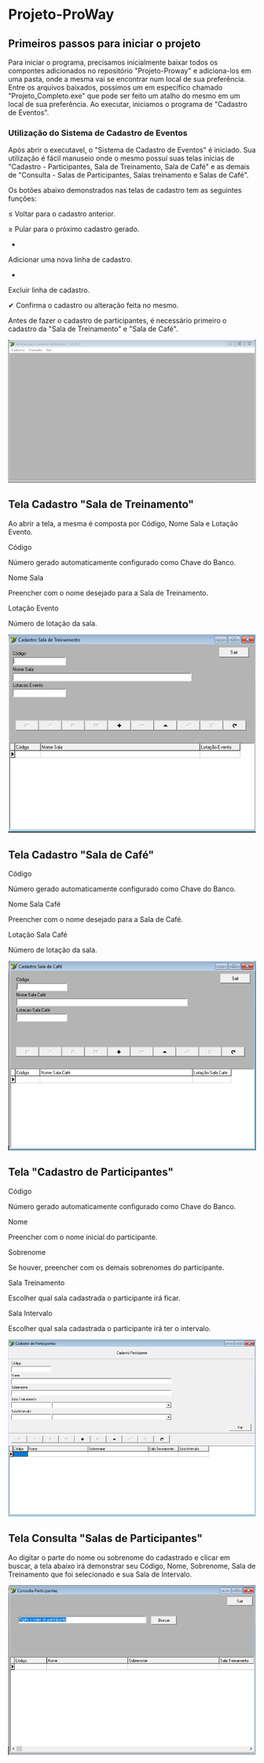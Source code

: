 # Projeto-ProWay
## Primeiros passos para iniciar o projeto
Para iniciar o programa, precisamos inicialmente baixar todos os compontes adicionados no repositório "Projeto-Proway" e adiciona-los em uma pasta, 
onde a mesma vai se encontrar num local de sua preferência.
Entre os arquivos baixados, possímos um em específico chamado "Projeto_Completo.exe" que pode ser feito um atalho do mesmo em um local de sua preferência.
Ao executar, iniciamos o programa de "Cadastro de Eventos".
### Utilização do Sistema de Cadastro de Eventos
Após abrir o executavel, o "Sistema de Cadastro de Eventos" é iniciado.
Sua utilização é fácil manuseio onde o mesmo possuí suas telas inicias de "Cadastro - Participantes, Sala de Treinamento, Sala de Café" e as demais de "Consulta - Salas de Participantes, Salas treinamento e Salas de Café".

Os botões abaixo demonstrados nas telas de cadastro tem as seguintes funções:

≤ 
Voltar para o cadastro anterior.

≥
Pular para o próximo cadastro gerado.

+ 
Adicionar uma nova linha de cadastro.

-
Excluir linha de cadastro.

✔
Confirma o cadastro ou alteração feita no mesmo.

Antes de fazer o cadastro de participantes, é necessário primeiro o cadastro da "Sala de Treinamento" e "Sala de Café".

![Tela Inicial](https://github.com/Joao-Carlos123/Projeto-ProWay/blob/master/1.PNG)

## Tela Cadastro "Sala de Treinamento"
Ao abrir a tela, a mesma é composta por Código, Nome Sala e Lotação Evento.

Código

Número gerado automaticamente configurado como Chave do Banco.

Nome Sala

Preencher com o nome desejado para a Sala de Treinamento.

Lotação Evento

Número de lotação da sala.

![Sala de Treinamento](https://github.com/Joao-Carlos123/Projeto-ProWay/blob/master/3.PNG)

## Tela Cadastro "Sala de Café"

Código

Número gerado automaticamente configurado como Chave do Banco.

Nome Sala Café

Preencher com o nome desejado para a Sala de Café.

Lotação Sala Café

Número de lotação da sala.

![Sala de Café](https://github.com/Joao-Carlos123/Projeto-ProWay/blob/master/4.PNG)

## Tela "Cadastro de Participantes"

Código

Número gerado automaticamente configurado como Chave do Banco.

Nome

Preencher com o nome inicial do participante.

Sobrenome

Se houver, preencher com os demais sobrenomes do participante.

Sala Treinamento

Escolher qual sala cadastrada o participante irá ficar.

Sala Intervalo

Escolher qual sala cadastrada o participante irá ter o intervalo.

![Cadastro de Participantes](https://github.com/Joao-Carlos123/Projeto-ProWay/blob/master/2.PNG)

## Tela Consulta "Salas de Participantes"

Ao digitar o parte do nome ou sobrenome do cadastrado e clicar em buscar, a tela abaixo irá demonstrar seu Código, Nome, Sobrenome, Sala de Treinamento que foi selecionado e sua Sala de Intervalo.

![Consulta Salas de Participantes](https://github.com/Joao-Carlos123/Projeto-ProWay/blob/master/Consulta1.PNG)







